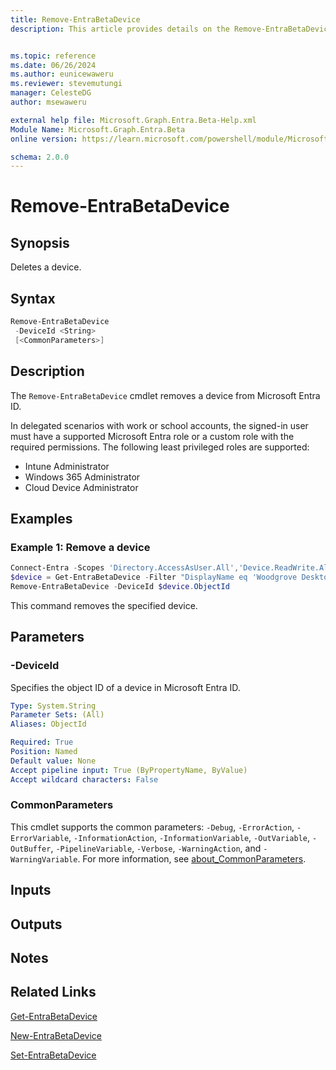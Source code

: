 ```yaml
---
title: Remove-EntraBetaDevice
description: This article provides details on the Remove-EntraBetaDevice command.


ms.topic: reference
ms.date: 06/26/2024
ms.author: eunicewaweru
ms.reviewer: stevemutungi
manager: CelesteDG
author: msewaweru

external help file: Microsoft.Graph.Entra.Beta-Help.xml
Module Name: Microsoft.Graph.Entra.Beta
online version: https://learn.microsoft.com/powershell/module/Microsoft.Graph.Entra.Beta/Remove-EntraBetaDevice

schema: 2.0.0
---
```


# Remove-EntraBetaDevice

## Synopsis

Deletes a device.

## Syntax

```powershell
Remove-EntraBetaDevice
 -DeviceId <String>
 [<CommonParameters>]
```

## Description

The `Remove-EntraBetaDevice` cmdlet removes a device from Microsoft Entra ID.

In delegated scenarios with work or school accounts, the signed-in user must have a supported Microsoft Entra role or a custom role with the required permissions. The following least privileged roles are supported:

- Intune Administrator  
- Windows 365 Administrator  
- Cloud Device Administrator

## Examples

### Example 1: Remove a device

```powershell
Connect-Entra -Scopes 'Directory.AccessAsUser.All','Device.ReadWrite.All'
$device = Get-EntraBetaDevice -Filter "DisplayName eq 'Woodgrove Desktop'"
Remove-EntraBetaDevice -DeviceId $device.ObjectId
```

This command removes the specified device.

## Parameters

### -DeviceId

Specifies the object ID of a device in Microsoft Entra ID.

```yaml
Type: System.String
Parameter Sets: (All)
Aliases: ObjectId

Required: True
Position: Named
Default value: None
Accept pipeline input: True (ByPropertyName, ByValue)
Accept wildcard characters: False
```

### CommonParameters

This cmdlet supports the common parameters: `-Debug`, `-ErrorAction`, `-ErrorVariable`, `-InformationAction`, `-InformationVariable`, `-OutVariable`, `-OutBuffer`, `-PipelineVariable`, `-Verbose`, `-WarningAction`, and `-WarningVariable`. For more information, see [about_CommonParameters](https://go.microsoft.com/fwlink/?LinkID=113216).

## Inputs

## Outputs

## Notes

## Related Links

[Get-EntraBetaDevice](Get-EntraBetaDevice.md)

[New-EntraBetaDevice](New-EntraBetaDevice.md)

[Set-EntraBetaDevice](Set-EntraBetaDevice.md)
